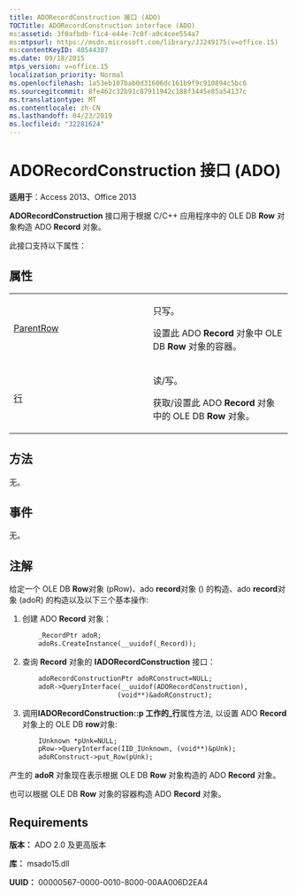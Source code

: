 ```yaml
---
title: ADORecordConstruction 接口 (ADO)
TOCTitle: ADORecordConstruction interface (ADO)
ms:assetid: 3f0afbdb-f1c4-e44e-7c0f-a0c4cee554a7
ms:mtpsurl: https://msdn.microsoft.com/library/JJ249175(v=office.15)
ms:contentKeyID: 48544387
ms.date: 09/18/2015
mtps_version: v=office.15
localization_priority: Normal
ms.openlocfilehash: 1a53eb107bab0d31606dc161b9f9c910894c5bc6
ms.sourcegitcommit: 8fe462c32b91c87911942c188f3445e85a54137c
ms.translationtype: MT
ms.contentlocale: zh-CN
ms.lasthandoff: 04/23/2019
ms.locfileid: "32281624"
---
```

# <a name="adorecordconstruction-interface-ado"></a>ADORecordConstruction 接口 (ADO)


**适用于**：Access 2013、Office 2013

**ADORecordConstruction** 接口用于根据 C/C++ 应用程序中的 OLE DB **Row** 对象构造 ADO **Record** 对象。

此接口支持以下属性：

## <a name="properties"></a>属性

<table>
<colgroup>
<col style="width: 50%" />
<col style="width: 50%" />
</colgroup>
<tbody>
<tr class="odd">
<td><p><a href="parentrow-property-ado.md">ParentRow</a></p></td>
<td><p>只写。<br />

设置此 ADO <strong>Record</strong> 对象中 OLE DB <strong>Row</strong> 对象的容器。</p></td>
</tr>
<tr class="even">
<td><p><a href="row-property-ado.md">行</a></p></td>
<td><p>读/写。<br />

获取/设置此 ADO <strong>Record</strong> 对象中的 OLE DB <strong>Row</strong> 对象。</p></td>
</tr>
</tbody>
</table>


## <a name="methods"></a>方法

无。

## <a name="events"></a>事件

无。

## <a name="remarks"></a>注解

给定一个 OLE DB **Row**对象 (pRow)、ado **record**对象 () 的构造、ado **record**对象 (adoR) 的构造以及以下三个基本操作:

1.  创建 ADO **Record** 对象：
    
    ```vb
        _RecordPtr adoR;
        adoRs.CreateInstance(__uuidof(_Record));
    ```

2.  查询 **Record** 对象的 **IADORecordConstruction** 接口：
    
    ```vb
        adoRecordConstructionPtr adoRConstruct=NULL;
        adoR->QueryInterface(__uuidof(ADORecordConstruction),
                            (void**)&adoRConstruct);
    ```

3.  调用**IADORecordConstruction::p 工作的\_行**属性方法, 以设置 ADO **Record**对象上的 OLE DB **row**对象:
    
    ```vb
        IUnknown *pUnk=NULL;
        pRow->QueryInterface(IID_IUnknown, (void**)&pUnk);
        adoRConstruct->put_Row(pUnk);
    ```
    
产生的 **adoR** 对象现在表示根据 OLE DB **Row** 对象构造的 ADO **Record** 对象。

也可以根据 OLE DB **Row** 对象的容器构造 ADO **Record** 对象。

## <a name="requirements"></a>Requirements

**版本：** ADO 2.0 及更高版本

**库：** msado15.dll

**UUID：** 00000567-0000-0010-8000-00AA006D2EA4


